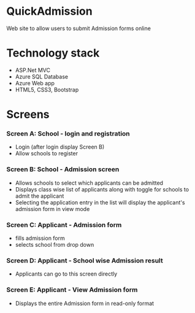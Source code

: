 # QuickAdmission
Web site to allow users to submit Admission forms online

# Technology stack
* ASP.Net MVC
* Azure SQL Database
* Azure Web app
* HTML5, CSS3, Bootstrap

# Screens
### Screen A: School - login and registration
  * Login (after login display Screen B)
  * Allow schools to register
### Screen B: School - Admission screen
  * Allows schools to select which applicants can be admitted
  * Displays class wise list of applicants along with toggle for schools to admit the applicant
  * Selecting the application entry in the list will display the applicant's admission form in view mode
### Screen C: Applicant - Admission form
  * fills admission form
  * selects school from drop down
### Screen D: Applicant - School wise Admission result
  * Applicants can go to this screen directly
### Screen E: Applicant - View Admission form
 * Displays the entire Admission form in read-only format
